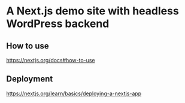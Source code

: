 A Next.js demo site with headless WordPress backend
==

How to use
--
https://nextjs.org/docs#how-to-use


Deployment
--
https://nextjs.org/learn/basics/deploying-a-nextjs-app
